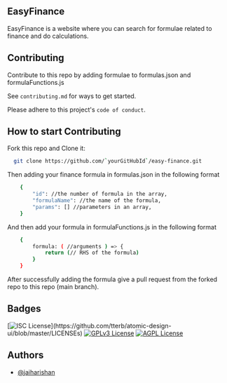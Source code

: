 
## EasyFinance

EasyFinance is a website where you can search for formulae related to finance and do calculations.

  
## Contributing

Contribute to this repo by adding formulae to formulas.json and formulaFunctions.js

See `contributing.md` for ways to get started.

Please adhere to this project's `code of conduct`.

  
## How to start Contributing

Fork this repo and Clone it:

```bash
  git clone https://github.com/`yourGitHubId`/easy-finance.git
```

Then adding your finance formula in formulas.json in the following format
```bash
    {
        "id": //the number of formula in the array,
        "formulaName": //the name of the formula,
        "params": [] //parameters in an array,
    }
```

And then add your formula in formulaFunctions.js in the following format
```bash
    {
        formula: ( //arguments ) => {
            return (// RHS of the formula)
        }
    }
```
After successfully adding the formula give a pull request from the forked repo to this repo (main branch).
## Badges


[![ISC License](https://img.shields.io/apm/l/atomic-design-ui.svg?)](https://github.com/tterb/atomic-design-ui/blob/master/LICENSEs)
[![GPLv3 License](https://img.shields.io/badge/License-GPL%20v3-yellow.svg)](https://opensource.org/licenses/)
[![AGPL License](https://img.shields.io/badge/license-AGPL-blue.svg)](http://www.gnu.org/licenses/agpl-3.0)

  
## Authors

- [@jaiharishan](https://www.github.com/Jaiharishan)

  
